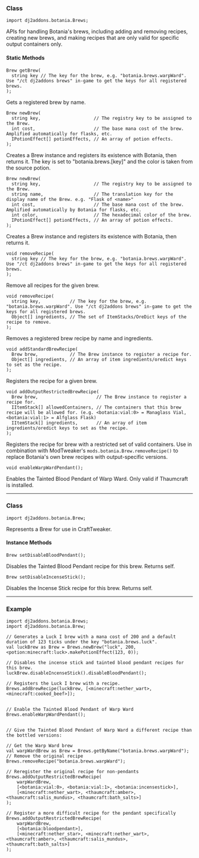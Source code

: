 ### Class

```zenscript
import dj2addons.botania.Brews;
```

APIs for handling Botania's brews, including adding and removing recipes, creating new brews, and making recipes that are only valid for specific output containers only.


#### Static Methods

```zenscript
Brew getBrew(
  string key // The key for the brew, e.g. "botania.brews.warpWard". Use "/ct dj2addons brews" in-game to get the keys for all registered brews.
);
```

Gets a registered brew by name.

```zenscript
Brew newBrew(
  string key,                    // The registry key to be assigned to the Brew.
  int cost,                      // The base mana cost of the brew. Amplified automatically for flasks, etc.
  IPotionEffect[] potionEffects, // An array of potion effects.
);
```

Creates a Brew instance and registers its existence with Botania, then returns it.
The key is set to "botania.brews.[key]" and the color is taken from the source potion.

```zenscript
Brew newBrew(
  string key,                    // The registry key to be assigned to the Brew.
  string name,                   // The translation key for the display name of the Brew. e.g. "Flask of <name>"
  int cost,                      // The base mana cost of the brew. Amplified automatically by Botania for flasks, etc.
  int color,                     // The hexadecimal color of the brew.
  IPotionEffect[] potionEffects, // An array of potion effects.
);
```

Creates a Brew instance and registers its existence with Botania, then returns it.

```zenscript
void removeRecipe(
  string key // The key for the brew, e.g. "botania.brews.warpWard". Use "/ct dj2addons brews" in-game to get the keys for all registered brews.
);
```

Remove all recipes for the given brew.

```zenscript
void removeRecipe(
  string key,           // The key for the brew, e.g. "botania.brews.warpWard". Use "/ct dj2addons brews" in-game to get the keys for all registered brews.
  Object[] ingredients, // The set of ItemStacks/OreDict keys of the recipe to remove.
);
```

Removes a registered brew recipe by name and ingredients.

```zenscript
void addStandardBrewRecipe(
  Brew brew,            // The Brew instance to register a recipe for.
  Object[] ingredients, // An array of item ingredients/oredict keys to set as the recipe.
);
```

Registers the recipe for a given brew.

```zenscript
void addOutputRestrictedBrewRecipe(
  Brew brew,                      // The Brew instance to register a recipe for.
  IItemStack[] allowedContainers, // The containers that this brew recipe will be allowed for. (e.g. <botania:vial:0> = Managlass Vial, <botania:vial:1> = Alfglass Flask)
  IItemStack[] ingredients,       // An array of item ingredients/oredict keys to set as the recipe.
);
```

Registers the recipe for brew with a restricted set of valid containers.
Use in combination with ModTweaker's `mods.botania.Brew.removeRecipe()` to replace Botania's own brew recipes with output-specific versions.

```zenscript
void enableWarpWardPendant();
```

Enables the Tainted Blood Pendant of Warp Ward. Only valid if Thaumcraft is installed.




---

### Class

```zenscript
import dj2addons.botania.Brew;
```

Represents a Brew for use in CraftTweaker.


#### Instance Methods

```zenscript
Brew setDisableBloodPendant();
```

Disables the Tainted Blood Pendant recipe for this brew. Returns self.

```zenscript
Brew setDisableIncenseStick();
```

Disables the Incense Stick recipe for this brew. Returns self.



---

### Example
```zenscript
import dj2addons.botania.Brews;
import dj2addons.botania.Brew;

// Generates a Luck I brew with a mana cost of 200 and a default duration of 123 ticks under the key "botania.brews.luck".
val luckBrew as Brew = Brews.newBrew("luck", 200, <potion:minecraft:luck>.makePotionEffect(123, 0));

// Disables the incense stick and tainted blood pendant recipes for this brew.
luckBrew.disableIncenseStick().disableBloodPendant();

// Registers the Luck I brew with a recipe.
Brews.addBrewRecipe(luckBrew, [<minecraft:nether_wart>, <minecraft:cooked_beef>]);


// Enable the Tainted Blood Pendant of Warp Ward
Brews.enableWarpWardPendant();


// Give the Tainted Blood Pendant of Warp Ward a different recipe than the bottled versions:

// Get the Warp Ward brew
val warpWardBrew as Brew = Brews.getByName("botania.brews.warpWard");
// Remove the original recipe
Brews.removeRecipe("botania.brews.warpWard"); 

// Reregister the original recipe for non-pendants
Brews.addOutputRestrictedBrewRecipe( 
	warpWardBrew,
	[<botania:vial:0>, <botania:vial:1>, <botania:incensestick>],
	[<minecraft:nether_wart>, <thaumcraft:amber>, <thaumcraft:salis_mundus>, <thaumcraft:bath_salts>]
);

// Register a more difficult recipe for the pendant specifically
Brews.addOutputRestrictedBrewRecipe( 
	warpWardBrew,
	[<botania:bloodpendant>],
	[<minecraft:nether_star>, <minecraft:nether_wart>, <thaumcraft:amber>, <thaumcraft:salis_mundus>, <thaumcraft:bath_salts>]
);
```
